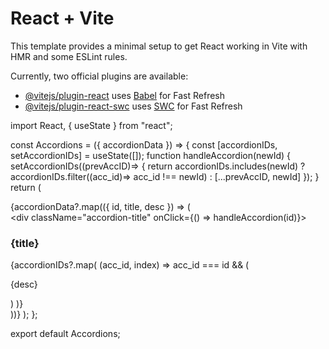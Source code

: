 # React + Vite

This template provides a minimal setup to get React working in Vite with HMR and some ESLint rules.

Currently, two official plugins are available:

- [@vitejs/plugin-react](https://github.com/vitejs/vite-plugin-react/blob/main/packages/plugin-react/README.md) uses [Babel](https://babeljs.io/) for Fast Refresh
- [@vitejs/plugin-react-swc](https://github.com/vitejs/vite-plugin-react-swc) uses [SWC](https://swc.rs/) for Fast Refresh



import React, { useState } from "react";

const Accordions = ({ accordionData }) => {
  const [accordionIDs, setAccordionIDs] = useState([]);
  function handleAccordion(newId) {
    setAccordionIDs((prevAccID)=> {
      return accordionIDs.includes(newId) ? accordionIDs.filter((acc_id)=> acc_id !== newId) : [...prevAccID, newId]
    });
  }
  return (
    <div className="accordions">
      {accordionData?.map(({ id, title, desc }) => (
        <div className="accordion" key={id}>
          <div className="accordion-title" onClick={() => handleAccordion(id)}>
            <h3>{title}</h3>
          </div>
          {accordionIDs?.map(
            (acc_id, index) =>
              acc_id === id && (
                <div className="accordion-description" key={index}>
                  <p>{desc}</p>
                </div>
              )
          )}
        </div>
      ))}
    </div>
  );
};

export default Accordions;